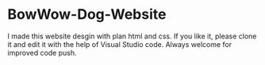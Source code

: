 # BowWow-Dog-Website
I made this website desgin with plan html and css. 
If you like it, please clone it and edit it with the help of Visual Studio code. 
Always welcome for improved code push. 
